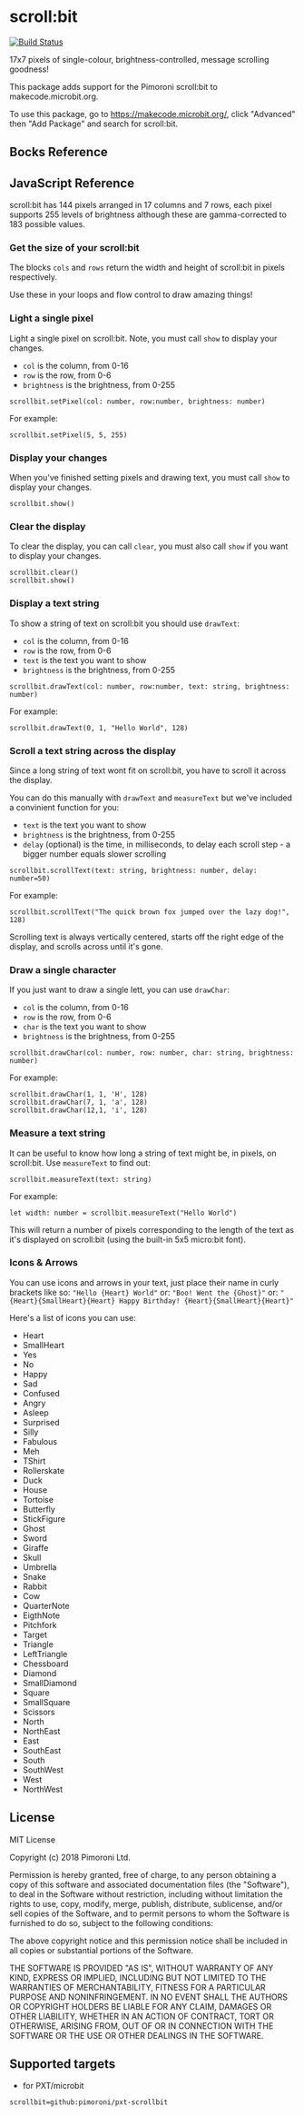 # scroll:bit

 [![Build Status](https://travis-ci.org/pimoroni/pxt-scrollbit?branch=master)](https://travis-ci.org/pimoroni/pxt-scrollbit)

17x7 pixels of single-colour, brightness-controlled, message scrolling goodness!

This package adds support for the Pimoroni scroll:bit to makecode.microbit.org.

To use this package, go to https://makecode.microbit.org/, click "Advanced" then "Add Package" and search for scroll:bit. 

## Bocks Reference

## JavaScript Reference

scroll:bit has 144 pixels arranged in 17 columns and 7 rows, each pixel supports 255 levels of brightness although these are gamma-corrected to 183 possible values.

### Get the size of your scroll:bit

The blocks `cols` and `rows` return the width and height of scroll:bit in pixels respectively.

Use these in your loops and flow control to draw amazing things!

### Light a single pixel

Light a single pixel on scroll:bit. Note, you must call `show` to display your changes.

* `col` is the column, from 0-16
* `row` is the row, from 0-6
* `brightness` is the brightness, from 0-255

```
scrollbit.setPixel(col: number, row:number, brightness: number)
```

For example:

```
scrollbit.setPixel(5, 5, 255)
```

### Display your changes

When you've finished setting pixels and drawing text, you must call `show` to display your changes.

```
scrollbit.show()
```

### Clear the display

To clear the display, you can call `clear`, you must also call `show` if you want to display your changes.

```
scrollbit.clear()
scrollbit.show()
```

### Display a text string

To show a string of text on scroll:bit you should use `drawText`:

* `col` is the column, from 0-16
* `row` is the row, from 0-6
* `text` is the text you want to show
* `brightness` is the brightness, from 0-255

```
scrollbit.drawText(col: number, row:number, text: string, brightness: number)
```

For example:

```
scrollbit.drawText(0, 1, "Hello World", 128)
```

### Scroll a text string across the display

Since a long string of text wont fit on scroll:bit, you have to scroll it across the display.

You can do this manually with `drawText` and `measureText` but we've included a convinient function for you:

* `text` is the text you want to show
* `brightness` is the brightness, from 0-255
* `delay` (optional) is the time, in milliseconds, to delay each scroll step - a bigger number equals slower scrolling

```
scrollbit.scrollText(text: string, brightness: number, delay: number=50)
```

For example:

```
scrollbit.scrollText("The quick brown fox jumped over the lazy dog!", 128)
```

Scrolling text is always vertically centered, starts off the right edge of the display, and scrolls across until it's gone.

### Draw a single character

If you just want to draw a single lett, you can use `drawChar`:

* `col` is the column, from 0-16
* `row` is the row, from 0-6
* `char` is the text you want to show
* `brightness` is the brightness, from 0-255

```
scrollbit.drawChar(col: number, row: number, char: string, brightness: number)
```

For example:

```
scrollbit.drawChar(1, 1, 'H', 128)
scrollbit.drawChar(7, 1, 'a', 128)
scrollbit.drawChar(12,1, 'i', 128)
```

### Measure a text string

It can be useful to know how long a string of text might be, in pixels, on scroll:bit. Use `measureText` to find out:

```
scrollbit.measureText(text: string)
```

For example:

```
let width: number = scrollbit.measureText("Hello World")
```

This will return a number of pixels corresponding to the length of the text as it's displayed on scroll:bit (using the built-in 5x5 micro:bit font).

### Icons & Arrows

You can use icons and arrows in your text, just place their name in curly brackets like so: `"Hello {Heart} World"` or: `"Boo! Went the {Ghost}"` or: `"{Heart}{SmallHeart}{Heart} Happy Birthday! {Heart}{SmallHeart}{Heart}"`

Here's a list of icons you can use:

* Heart
* SmallHeart
* Yes
* No
* Happy
* Sad
* Confused
* Angry
* Asleep
* Surprised
* Silly
* Fabulous
* Meh
* TShirt
* Rollerskate
* Duck
* House
* Tortoise
* Butterfly
* StickFigure
* Ghost
* Sword
* Giraffe
* Skull
* Umbrella
* Snake
* Rabbit
* Cow
* QuarterNote
* EigthNote
* Pitchfork
* Target
* Triangle
* LeftTriangle
* Chessboard
* Diamond
* SmallDiamond
* Square
* SmallSquare
* Scissors
* North
* NorthEast
* East
* SouthEast
* South
* SouthWest
* West
* NorthWest

## License

MIT License

Copyright (c) 2018 Pimoroni Ltd.

Permission is hereby granted, free of charge, to any person obtaining a copy
of this software and associated documentation files (the "Software"), to deal
in the Software without restriction, including without limitation the rights
to use, copy, modify, merge, publish, distribute, sublicense, and/or sell
copies of the Software, and to permit persons to whom the Software is
furnished to do so, subject to the following conditions:

The above copyright notice and this permission notice shall be included in all
copies or substantial portions of the Software.

THE SOFTWARE IS PROVIDED "AS IS", WITHOUT WARRANTY OF ANY KIND, EXPRESS OR
IMPLIED, INCLUDING BUT NOT LIMITED TO THE WARRANTIES OF MERCHANTABILITY,
FITNESS FOR A PARTICULAR PURPOSE AND NONINFRINGEMENT. IN NO EVENT SHALL THE
AUTHORS OR COPYRIGHT HOLDERS BE LIABLE FOR ANY CLAIM, DAMAGES OR OTHER
LIABILITY, WHETHER IN AN ACTION OF CONTRACT, TORT OR OTHERWISE, ARISING FROM,
OUT OF OR IN CONNECTION WITH THE SOFTWARE OR THE USE OR OTHER DEALINGS IN THE
SOFTWARE.

## Supported targets

* for PXT/microbit

```package
scrollbit=github:pimoroni/pxt-scrollbit
```